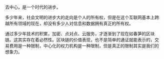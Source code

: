 去中心，是一个时代的进步。

多少年来，社会文明的进步大的走向是个人的所有权，但是在这个互联网基本上跨越所有领域的现在，却没有多少人对信息和数据拥有真正的所有权。

通过多少年技术的积累，加密、点对点、云服务，才逐渐到了现在如春笋的区块链。这其实存在着必然性。区块链的价值表现，也不是简单的通证就能表示的，交易费用是一种限制，中心化的权力机构是一种限制，但是真正的限制其实是我们的想象力。
